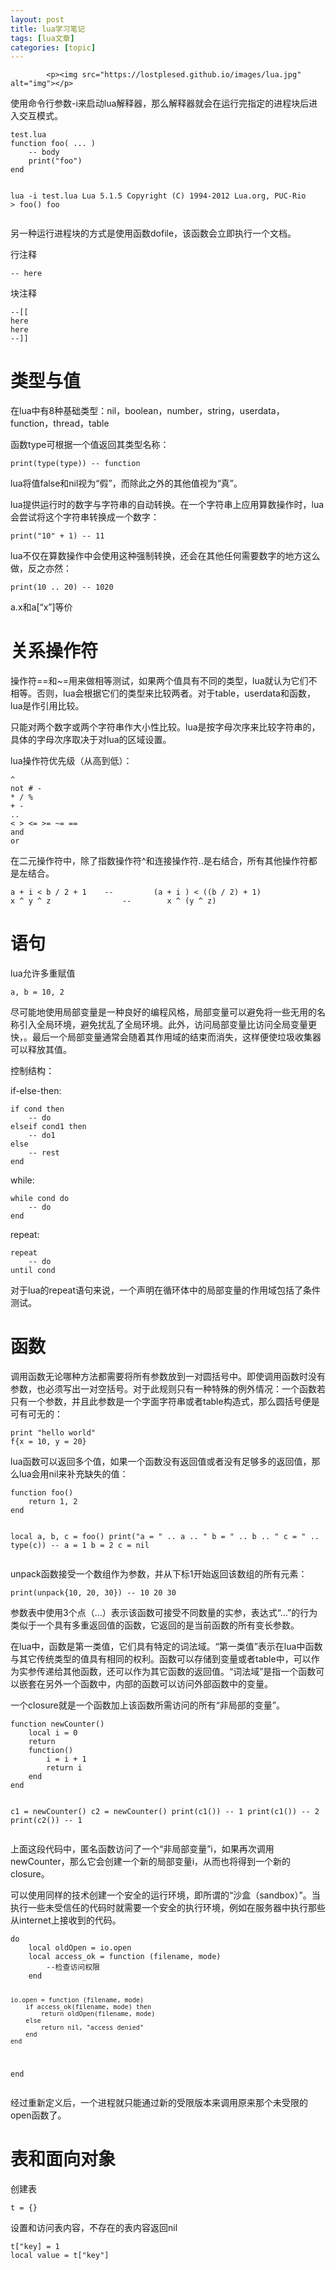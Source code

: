 ```yaml
---
layout: post
title: lua学习笔记 
tags: [lua文章]
categories: [topic]
---
```


            <p><img src="https://lostplesed.github.io/images/lua.jpg" alt="img"></p>
<p>使用命令行参数-i来启动lua解释器，那么解释器就会在运行完指定的进程块后进入交互模式。</p>
<pre><code>test.lua
function foo( ... )
    -- body
    print("foo")
end

lua -i test.lua
Lua 5.1.5  Copyright (C) 1994-2012 Lua.org, PUC-Rio
&gt; foo()
foo
</code></pre><p>另一种运行进程块的方式是使用函数dofile，该函数会立即执行一个文档。</p>
<p>行注释</p>
<pre><code>-- here
</code></pre><p>块注释</p>
<pre><code>--[[
here
here
--]]
</code></pre><h1 id="类型与值"><a href="https://lostplesed.github.io/#%E7%B1%BB%E5%9E%8B%E4%B8%8E%E5%80%BC" class="headerlink" title="类型与值"></a>类型与值</h1><p>在lua中有8种基础类型：nil，boolean，number，string，userdata，function，thread，table</p>
<p>函数type可根据一个值返回其类型名称：</p>
<pre><code>print(type(type)) -- function
</code></pre><p>lua将值false和nil视为“假”，而除此之外的其他值视为“真”。</p>
<p>lua提供运行时的数字与字符串的自动转换。在一个字符串上应用算数操作时，lua会尝试将这个字符串转换成一个数字：</p>
<pre><code>print("10" + 1) -- 11
</code></pre><p>lua不仅在算数操作中会使用这种强制转换，还会在其他任何需要数字的地方这么做，反之亦然：</p>
<pre><code>print(10 .. 20) -- 1020
</code></pre><p>a.x和a[“x”]等价</p>
<h1 id="关系操作符"><a href="https://lostplesed.github.io/#%E5%85%B3%E7%B3%BB%E6%93%8D%E4%BD%9C%E7%AC%A6" class="headerlink" title="关系操作符"></a>关系操作符</h1><p>操作符==和~=用来做相等测试，如果两个值具有不同的类型，lua就认为它们不相等。否则，lua会根据它们的类型来比较两者。对于table，userdata和函数，lua是作引用比较。</p>
<p>只能对两个数字或两个字符串作大小性比较。lua是按字母次序来比较字符串的，具体的字母次序取决于对lua的区域设置。</p>
<p>lua操作符优先级（从高到低）：</p>
<pre><code>^
not # -
* / %
+ -
..
&lt; &gt; &lt;= &gt;= ~= ==
and
or
</code></pre><p>在二元操作符中，除了指数操作符^和连接操作符..是右结合，所有其他操作符都是左结合。</p>
<pre><code>a + i &lt; b / 2 + 1    --         (a + i ) &lt; ((b / 2) + 1)
x ^ y ^ z                --        x ^ (y ^ z)
</code></pre><h1 id="语句"><a href="https://lostplesed.github.io/#%E8%AF%AD%E5%8F%A5" class="headerlink" title="语句"></a>语句</h1><p>lua允许多重赋值</p>
<pre><code>a, b = 10, 2
</code></pre><p>尽可能地使用局部变量是一种良好的编程风格，局部变量可以避免将一些无用的名称引入全局环境，避免扰乱了全局环境。此外，访问局部变量比访问全局变量更快，。最后一个局部变量通常会随着其作用域的结束而消失，这样便使垃圾收集器可以释放其值。</p>
<p>控制结构：</p>
<p>if-else-then:</p>
<pre><code>if cond then
    -- do
elseif cond1 then
    -- do1
else
    -- rest
end
</code></pre><p>while:</p>
<pre><code>while cond do
    -- do
end
</code></pre><p>repeat:</p>
<pre><code>repeat
    -- do
until cond
</code></pre><p>对于lua的repeat语句来说，一个声明在循环体中的局部变量的作用域包括了条件测试。</p>
<h1 id="函数"><a href="https://lostplesed.github.io/#%E5%87%BD%E6%95%B0" class="headerlink" title="函数"></a>函数</h1><p>调用函数无论哪种方法都需要将所有参数放到一对圆括号中。即使调用函数时没有参数，也必须写出一对空括号。对于此规则只有一种特殊的例外情况：一个函数若只有一个参数，并且此参数是一个字面字符串或者table构造式，那么圆括号便是可有可无的：</p>
<pre><code>print "hello world"
f{x = 10, y = 20}
</code></pre><p>lua函数可以返回多个值，如果一个函数没有返回值或者没有足够多的返回值，那么lua会用nil来补充缺失的值：</p>
<pre><code>function foo()
    return 1, 2
end

local a, b, c = foo()
print("a = " .. a .. " b = " .. b .. " c = " .. type(c)) -- a = 1 b = 2 c = nil
</code></pre><p>unpack函数接受一个数组作为参数，并从下标1开始返回该数组的所有元素：</p>
<pre><code>print(unpack{10, 20, 30}) -- 10 20 30
</code></pre><p>参数表中使用3个点（…）表示该函数可接受不同数量的实参，表达式“…”的行为类似于一个具有多重返回值的函数，它返回的是当前函数的所有变长参数。</p>
<p>在lua中，函数是第一类值，它们具有特定的词法域。“第一类值”表示在lua中函数与其它传统类型的值具有相同的权利。函数可以存储到变量或者table中，可以作为实参传递给其他函数，还可以作为其它函数的返回值。“词法域”是指一个函数可以嵌套在另外一个函数中，内部的函数可以访问外部函数中的变量。</p>
<p>一个closure就是一个函数加上该函数所需访问的所有“非局部的变量”。</p>
<pre><code>function newCounter()
    local i = 0
    return
    function()
        i = i + 1
        return i
    end
end

c1 = newCounter()
c2 = newCounter()
print(c1()) -- 1
print(c1()) -- 2
print(c2()) -- 1
</code></pre><p>上面这段代码中，匿名函数访问了一个“非局部变量”i，如果再次调用newCounter，那么它会创建一个新的局部变量i，从而也将得到一个新的closure。</p>
<p>可以使用同样的技术创建一个安全的运行环境，即所谓的“沙盒（sandbox）”。当执行一些未受信任的代码时就需要一个安全的执行环境，例如在服务器中执行那些从internet上接收到的代码。</p>
<pre><code>do
    local oldOpen = io.open
    local access_ok = function (filename, mode)
        --检查访问权限
    end

    io.open = function (filename, mode)
        if access_ok(filename, mode) then
            return oldOpen(filename, mode)
        else
            return nil, "access denied"
        end
    end
end
</code></pre><p>经过重新定义后，一个进程就只能通过新的受限版本来调用原来那个未受限的open函数了。</p>
<h1 id="表和面向对象"><a href="https://lostplesed.github.io/#%E8%A1%A8%E5%92%8C%E9%9D%A2%E5%90%91%E5%AF%B9%E8%B1%A1" class="headerlink" title="表和面向对象"></a>表和面向对象</h1><p>创建表</p>
<pre><code>t = {}
</code></pre><p>设置和访问表内容，不存在的表内容返回nil</p>
<pre><code>t["key] = 1
local value = t["key"]
</code></pre>
